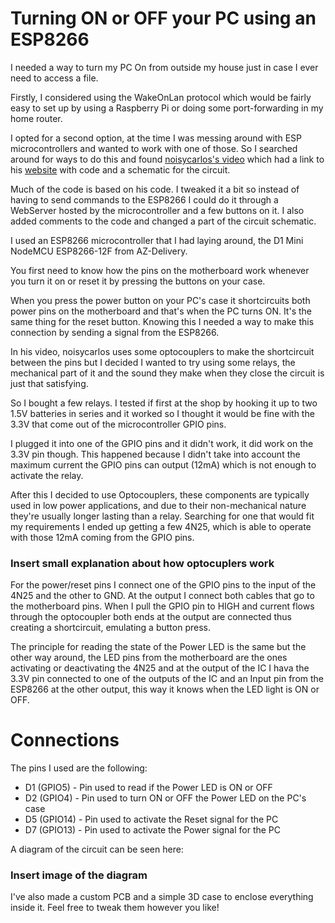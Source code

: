 # Turning ON or OFF your PC using an ESP8266

I needed a way to turn my PC On from outside my house just in case I ever need to access a file.

Firstly, I considered using the WakeOnLan protocol which would be fairly easy to set up by using a Raspberry Pi or doing some port-forwarding in my home router.

I opted for a second option, at the time I was messing around with ESP microcontrollers and wanted to work with one of those. So I searched around for ways to do this and found [noisycarlos's video](https://www.youtube.com/watch?v=rV2b7UrGHbk&t=4s) which had a link to his [website](https://noisycarlos.com/project/how-to-turn-your-computer-on-and-off-remotely/) with code and a schematic for the circuit.

Much of the code is based on his code. I tweaked it a bit so instead of having to send commands to the ESP8266 I could do it through a WebServer hosted by the microcontroller and a few buttons on it. I also added comments to the code and changed a part of the circuit schematic.

I used an ESP8266 microcontroller that I had laying around, the D1 Mini NodeMCU ESP8266-12F from AZ-Delivery.

You first need to know how the pins on the motherboard work whenever you turn it on or reset it by pressing the buttons on your case.

When you press the power button on your PC's case it shortcircuits both power pins on the motherboard and that's when the PC turns ON. It's the same thing for the reset button. Knowing this I needed a way to make this connection by sending a signal from the ESP8266.

In his video, noisycarlos uses some optocouplers to make the shortcircuit between the pins but I decided I wanted to try using some relays, the mechanical part of it and the sound they make when they close the circuit is just that satisfying.

So I bought a few relays. I tested if first at the shop by hooking it up to two 1.5V batteries in series and it worked so I thought it would be fine with the 3.3V that come out of the microcontroller GPIO pins.

I plugged it into one of the GPIO pins and it didn't work, it did work on the 3.3V pin though. This happened because I didn't take into account the maximum current the GPIO pins can output (12mA) which is not enough to activate the relay.

After this I decided to use Optocouplers, these components are typically used in low power applications, and due to their non-mechanical nature they're usually longer lasting than a relay. Searching for one that would fit my requirements I ended up getting a few 4N25, which is able to operate with those 12mA coming from the GPIO pins.

### Insert small explanation about how optocuplers work

For the power/reset pins I connect one of the GPIO pins to the input of the 4N25 and the other to GND. At the output I connect both cables that go to the motherboard pins. When I pull the GPIO pin to HIGH and current flows through the optocoupler both ends at the output are connected thus creating a shortcircuit, emulating a button press.

The principle for reading the state of the Power LED is the same but the other way around, the LED pins from the motherboard are the ones activating or deactivating the 4N25 and at the output of the IC I hava the 3.3V pin connected to one of the outputs of the IC and an Input pin from the ESP8266 at the other output, this way it knows when the LED light is ON or OFF.

# Connections

The pins I used are the following:
* D1 (GPIO5)  -  Pin used to read if the Power LED is ON or OFF
* D2 (GPIO4)  -  Pin used to turn ON or OFF the Power LED on the PC's case
* D5 (GPIO14) -  Pin used to activate the Reset signal for the PC
* D7 (GPIO13) -  Pin used to activate the Power signal for the PC

A diagram of the circuit can be seen here:

### Insert image of the diagram

I've also made a custom PCB and a simple 3D case to enclose everything inside it. Feel free to tweak them however you like!
